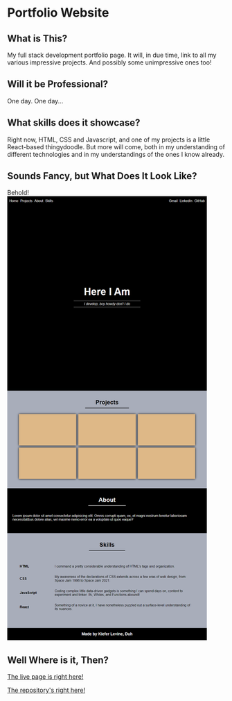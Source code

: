 # Portfolio Website

## What is This?
My full stack development portfolio page. It will, in due time, link to all my various impressive projects. And possibly some unimpressive ones too!

## Will it be Professional?
One day. One day...

## What skills does it showcase?
Right now, HTML, CSS and Javascript, and one of my projects is a little React-based thingydoodle. But more will come, both in my understanding of different technologies and in my understandings of the ones I know already.

## Sounds Fancy, but What Does It Look Like?
Behold!
![The ugly first effort!](./assets/images/portfolio-0.1.png)

## Well Where is it, Then?
[The live page is right here!](https://rookieprime.github.io/portfolio/)

[The repository's right here!](https://github.com/RookiePrime/portfolio)